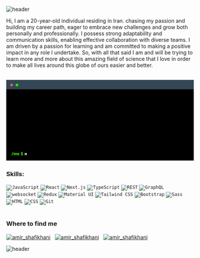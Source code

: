 ![header](https://capsule-render.vercel.app/api?type=waving&&color=0:308a71,100:15416e&height=240&text=AmirShafikhani&desc=front-end-developer&animation=fadeIn&fontColor=f5f5f5&fontSize=50&fontAlignY=35&descAlignY=50)

<p>Hi, I am a 20-year-old individual residing in Iran. chasing my passion and building my career path, eager to embrace new challenges and grow both personally and professionally. I possess strong adaptability and communication skills, enabling effective collaboration with diverse teams. I am driven by a passion for learning and am committed to making a positive impact in any role I undertake. So, with all that said I am and will be trying to learn more and more about this amazing field of science that I love in order to make all lives around this globe of ours easier and better.
</p>

<br />

<img src="./assets/terminal.gif" alt="terminal">

<br />

<h3>Skills:</h3>
<div >
<code><img width="40" src="https://user-images.githubusercontent.com/25181517/117447155-6a868a00-af3d-11eb-9cfe-245df15c9f3f.png" alt="JavaScript" title="JavaScript"/></code>
<code><img width="40" src="https://user-images.githubusercontent.com/25181517/183897015-94a058a6-b86e-4e42-a37f-bf92061753e5.png" alt="React" title="React"/></code>
<code><img width="40" src="https://github.com/marwin1991/profile-technology-icons/assets/136815194/5f8c622c-c217-4649-b0a9-7e0ee24bd704" alt="Next.js" title="Next.js"/></code>
<code><img width="40" src="https://user-images.githubusercontent.com/25181517/183890598-19a0ac2d-e88a-4005-a8df-1ee36782fde1.png" alt="TypeScript" title="TypeScript"/></code>
<code><img width="40" src="https://user-images.githubusercontent.com/25181517/192107858-fe19f043-c502-4009-8c47-476fc89718ad.png" alt="REST" title="REST"/></code>
<code><img width="40" src="https://user-images.githubusercontent.com/25181517/192107856-aa92c8b1-b615-47c3-9141-ed0d29a90239.png" alt="GraphQL" title="GraphQL"/></code>
<code><img width="40" src="https://user-images.githubusercontent.com/25181517/187070862-03888f18-2e63-4332-95fb-3ba4f2708e59.png" alt="websocket" title="websocket"/></code>
<code><img width="40" src="https://user-images.githubusercontent.com/25181517/187896150-cc1dcb12-d490-445c-8e4d-1275cd2388d6.png" alt="Redux" title="Redux"/></code>
<code><img width="40" src="https://user-images.githubusercontent.com/25181517/189716630-fe6c084c-6c66-43af-aa49-64c8aea4a5c2.png" alt="Material UI" title="Material UI"/></code>
<code><img width="40" src="https://user-images.githubusercontent.com/25181517/202896760-337261ed-ee92-4979-84c4-d4b829c7355d.png" alt="Tailwind CSS" title="Tailwind CSS"/></code>
<code><img width="40" src="https://user-images.githubusercontent.com/25181517/183898054-b3d693d4-dafb-4808-a509-bab54cf5de34.png" alt="Bootstrap" title="Bootstrap"/></code>
<code><img width="40" src="https://user-images.githubusercontent.com/25181517/192158956-48192682-23d5-4bfc-9dfb-6511ade346bc.png" alt="Sass" title="Sass"/></code>
<code><img width="40" src="https://user-images.githubusercontent.com/25181517/192158954-f88b5814-d510-4564-b285-dff7d6400dad.png" alt="HTML" title="HTML"/></code>
<code><img width="40" src="https://user-images.githubusercontent.com/25181517/183898674-75a4a1b1-f960-4ea9-abcb-637170a00a75.png" alt="CSS" title="CSS"/></code>
<code><img width="40" src="https://user-images.githubusercontent.com/25181517/192108372-f71d70ac-7ae6-4c0d-8395-51d8870c2ef0.png" alt="Git" title="Git"/></code>
</div>

<br />

<h3>Where to find me</h3>

<a href="https://www.linkedin.com/in/amirshafikhani/" target="_blank"><img align="center" src="https://user-images.githubusercontent.com/94702044/189377305-7062bbec-ca23-43d9-b37d-da443ea59cb7.png" alt="amir_shafikhani" height="25" width="25" /></a> &nbsp;
<a href="mailto:amirshafikhani.official@gmail.com" target="_blank"><img align="center" src="https://user-images.githubusercontent.com/94702044/189377332-6de4f1a9-d1b0-49d3-879d-bb1158674e84.png" alt="amir_shafikhani" height="25" width="25" /></a> &nbsp;
<a href="https://amirshafikhani.vercel.app" target="_blank"><img align="center" src="https://user-images.githubusercontent.com/94702044/189378352-1c6cc600-c6a2-431d-9c4d-0b07c0c8d97c.png" alt="amir_shafikhani" height="25" width="25" /></a> &nbsp;

![header](https://capsule-render.vercel.app/api?type=waving&&color=0:308a71,100:15416e&section=footer)
